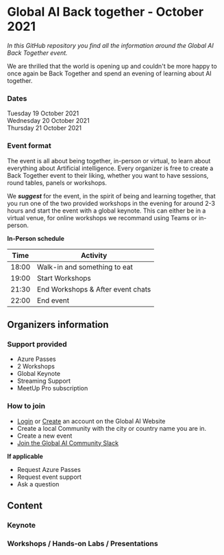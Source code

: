 # Global AI Back together - October 2021

*In this GitHub repository you find all the information around the Global AI Back Together event.*

We are thrilled that the world is opening up and couldn't be more happy to once again be Back Together and spend an evening of learning about AI together.


### Dates
Tuesday 19 October 2021   
Wednesday 20 October 2021   
Thursday 21 October 2021

### Event format
The event is all about being together, in-person or virtual, to learn about everything about Artificial intelligence. Every organizer is free to create a Back Together event to their liking, whether you want to have sessions, round tables, panels or workshops. 

We ***suggest*** for the event, in the spirit of being and learning together, that you run one of the two provided workshops in the evening for around 2-3 hours and start the event with a global keynote. This can either be in a virtual venue, for online workshops we recommand using Teams or in-person.

**In-Person schedule**

| Time | Activity |
| -- | -- |
| 18:00 | Walk-in and something to eat
| 19:00 | Start Workshops 
| 21:30 | End Workshops & After event chats
| 22:00 | End event



## Organizers information

### Support provided
- Azure Passes
- 2 Workshops
- Global Keynote 
- Streaming Support
- MeetUp Pro subscription

### How to join
- [Login](https://globalai.community/login) or [Create](https://globalai.community/register) an account on the Global AI Website
- Create a local Community with the city or country name you are in.
- Create a new event
- [Join the Global AI Community Slack](https://join.slack.com/t/globalaicommunity/shared_invite/zt-vk629pxt-4zfKPcrGjx9fZ8~0OyEjCQ)

**If applicable**
- Request Azure Passes
- Request event support
- Ask a question

## Content

### Keynote

### Workshops / Hands-on Labs / Presentations
